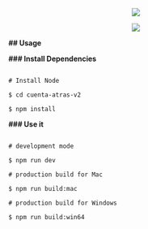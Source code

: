 <p align="center"><img src="https://imgur.com/1Roht5T"></p>

<p align="center"><img src="https://imgur.com/UroHtZv"></p>

**## Usage**

**### Install Dependencies**

```

# Install Node

$ cd cuenta-atras-v2

$ npm install

```

**### Use it**

```

# development mode

$ npm run dev

# production build for Mac

$ npm run build:mac

# production build for Windows

$ npm run build:win64

```
